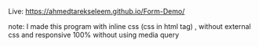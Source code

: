 Live: https://ahmedtarekseleem.github.io/Form-Demo/

note: I made this program with inline css (css in html tag) , without external css and responsive 100% without using media query
